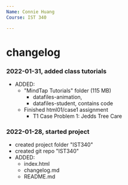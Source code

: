 ```yaml
---
Name: Connie Huang
Course: IST 340

---
```


# changelog

### 2022-01-31, added class tutorials
- ADDED:
  - "MindTap Tutorials" folder (115 MB)
    - datafiles-animation, 
    - datafiles-student, contains code
  - Finished html01/case1 assignment 
    - T1 Case Problem 1: Jedds Tree Care

### 2022-01-28, started project
- created project folder "IST340"
- created git repo "IST340"
- ADDED:
  - index.html
  - changelog.md
  - README.md